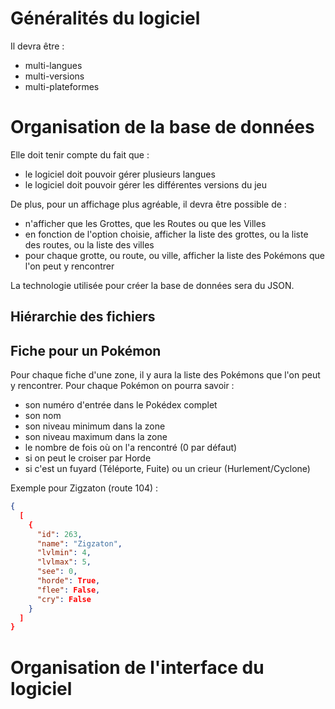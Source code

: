 # Généralités du logiciel

Il devra être :
* multi-langues
* multi-versions
* multi-plateformes

# Organisation de la base de données

Elle doit tenir compte du fait que :
* le logiciel doit pouvoir gérer plusieurs langues
* le logiciel doit pouvoir gérer les différentes versions du jeu

De plus, pour un affichage plus agréable, il devra être possible de :
* n'afficher que les Grottes, que les Routes ou que les Villes
* en fonction de l'option choisie, afficher la liste des grottes, ou la liste des routes, ou la liste des villes
* pour chaque grotte, ou route, ou ville, afficher la liste des Pokémons que l'on peut y rencontrer

La technologie utilisée pour créer la base de données sera du JSON.

## Hiérarchie des fichiers

## Fiche pour un Pokémon

Pour chaque fiche d'une zone, il y aura la liste des Pokémons que l'on peut y rencontrer. Pour chaque Pokémon on pourra savoir :
* son numéro d'entrée dans le Pokédex complet
* son nom
* son niveau minimum dans la zone
* son niveau maximum dans la zone
* le nombre de fois où on l'a rencontré (0 par défaut)
* si on peut le croiser par Horde
* si c'est un fuyard (Téléporte, Fuite) ou un crieur (Hurlement/Cyclone)

Exemple pour Zigzaton (route 104) :
```json
{
  [
    {
      "id": 263,
      "name": "Zigzaton",
      "lvlmin": 4,
      "lvlmax": 5,
      "see": 0,
      "horde": True,
      "flee": False,
      "cry": False
    }
  ]
}
```

# Organisation de l'interface du logiciel
